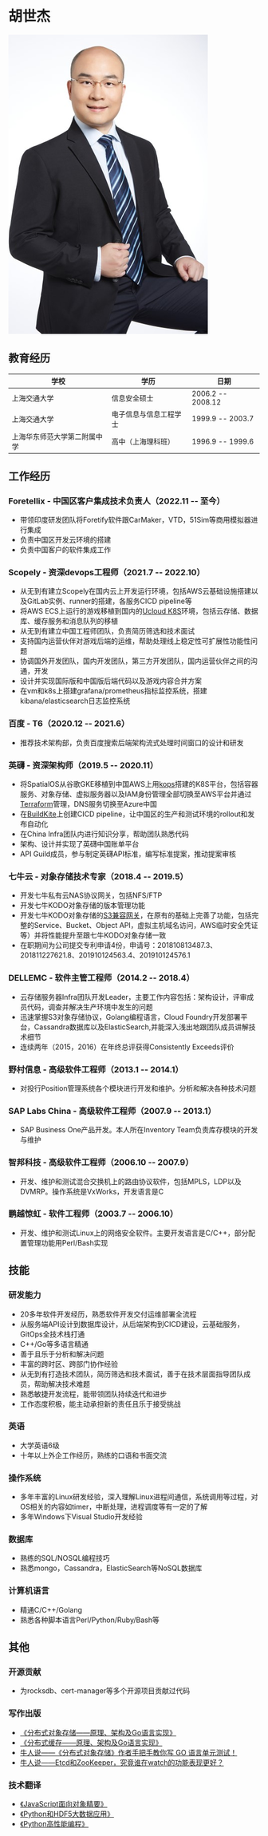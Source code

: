 # 胡世杰

![胡世杰](https://raw.githubusercontent.com/stuarthu/resume/master/resource/hsj.jpg)

## 教育经历

| 学校 | 学历 | 日期 |
| ------ | ------ | ------ |
| 上海交通大学 | 信息安全硕士 | 2006.2 -- 2008.12 |
| 上海交通大学 | 电子信息与信息工程学士 | 1999.9 -- 2003.7 |
| 上海华东师范大学第二附属中学 | 高中（上海理科班） | 1996.9 -- 1999.6 |

## 工作经历

### Foretellix - 中国区客户集成技术负责人（2022.11 -- 至今）
* 带领印度研发团队将Foretify软件跟CarMaker，VTD，51Sim等商用模拟器进行集成
* 负责中国区开发云环境的搭建
* 负责中国客户的软件集成工作

### Scopely - 资深devops工程师（2021.7 -- 2022.10）
* 从无到有建立Scopely在国内云上开发运行环境，包括AWS云基础设施搭建以及GitLab实例、runner的搭建，各服务CICD pipeline等
* 将AWS ECS上运行的游戏移植到国内的[Ucloud K8S](https://www.ucloud.cn)环境，包括云存储、数据库、缓存服务和消息队列的移植
* 从无到有建立中国工程师团队，负责简历筛选和技术面试
* 支持国内运营伙伴对游戏后端的运维，帮助处理线上稳定性可扩展性功能性问题
* 协调国外开发团队，国内开发团队，第三方开发团队，国内运营伙伴之间的沟通，开发
* 设计并实现国际版和中国版后端代码以及游戏内容合并方案
* 在vm和k8s上搭建grafana/prometheus指标监控系统，搭建kibana/elasticsearch日志监控系统

### 百度 - T6（2020.12 -- 2021.6）
* 推荐技术架构部，负责百度搜索后端架构流式处理时间窗口的设计和研发

### 英礴 - 资深架构师（2019.5 -- 2020.11）
* 将SpatialOS从谷歌GKE移植到中国AWS上用[kops](https://github.com/kubernetes/kops)搭建的K8S平台，包括容器服务、对象存储、虚拟服务器以及IAM身份管理全部切换至AWS平台并通过[Terraform](https://www.terraform.io)管理，DNS服务切换至Azure中国
* 在[BuildKite](https://buildkite.com)上创建CICD pipeline，让中国区的生产和测试环境的rollout和发布自动化
* 在China Infra团队内进行知识分享，帮助团队熟悉代码
* 架构、设计并实现了英礴中国账单平台
* API Guild成员，参与制定英礴API标准，编写标准提案，推动提案审核

### 七牛云 - 对象存储技术专家（2018.4 -- 2019.5）
* 开发七牛私有云NAS协议网关，包括NFS/FTP
* 开发七牛KODO对象存储的版本管理功能
* 开发七牛KODO对象存储的[S3兼容网关](https://developer.qiniu.com/kodo/manual/4088/s3-access-domainname)，在原有的基础上完善了功能，包括完整的Service、Bucket、Object API，虚拟主机域名访问，AWS临时安全凭证等）并将性能提升至跟七牛KODO对象存储一致
* 在职期间为公司提交专利申请4份，申请号：201810813487.3、201811227621.8、201910124563.4、201910124576.1

### DELLEMC - 软件主管工程师（2014.2 -- 2018.4）
* 云存储服务器Infra团队开发Leader，主要工作内容包括：架构设计，评审成员代码，调查并解决生产环境中发生的问题
* 迅速掌握S3对象存储协议，Golang编程语言，Cloud Foundry开发部署平台，Cassandra数据库以及ElasticSearch,并能深入浅出地跟团队成员讲解技术细节
* 连续两年（2015，2016）在年终总评获得Consistently Exceeds评价

### 野村信息 - 高级软件工程师（2013.1 -- 2014.1）
* 对投行Position管理系统各个模块进行开发和维护。分析和解决各种技术问题

### SAP Labs China - 高级软件工程师（2007.9 -- 2013.1）
* SAP Business One产品开发。本人所在Inventory Team负责库存模块的开发与维护

### 智邦科技 - 高级软件工程师（2006.10 -- 2007.9）
* 开发、维护和测试混合交换机上的路由协议软件，包括MPLS，LDP以及DVMRP。操作系统是VxWorks，开发语言是C

### 鹏越惊虹 - 软件工程师（2003.7 -- 2006.10）
* 开发、维护和测试Linux上的网络安全软件。主要开发语言是C/C++，部分配置管理功能用Perl/Bash实现

## 技能

### 研发能力
* 20多年软件开发经历，熟悉软件开发交付运维部署全流程
* 从服务端API设计到数据库设计，从后端架构到CICD建设，云基础服务，GitOps全技术栈打通
* C++/Go等多语言精通
* 善于且乐于分析和解决问题
* 丰富的跨时区、跨部门协作经验
* 从无到有打造技术团队，简历筛选和技术面试，善于在技术层面指导团队成员，帮助解决技术难题
* 熟悉敏捷开发流程，能带领团队持续迭代和进步
* 工作态度积极，能主动承担新的责任且乐于接受挑战

### 英语
* 大学英语6级
* 十年以上外企工作经历，熟练的口语和书面交流

### 操作系统
* 多年丰富的Linux研发经验，深入理解Linux进程间通信，系统调用等过程，对OS相关的内容如timer，中断处理，进程调度等有一定的了解
* 多年Windows下Visual Studio开发经验

### 数据库
* 熟练的SQL/NOSQL编程技巧
* 熟悉mongo，Cassandra，ElasticSearch等NoSQL数据库

### 计算机语言
* 精通C/C++/Golang
* 熟悉各种脚本语言Perl/Python/Ruby/Bash等

## 其他

### 开源贡献
* 为rocksdb、cert-manager等多个开源项目贡献过代码

### 写作出版
* [《分布式对象存储——原理、架构及Go语言实现》](https://item.jd.com/28747872962.html)
* [《分布式缓存——原理、架构及Go语言实现》](https://item.jd.com/37946645240.html)
* [牛人说——《分布式对象存储》作者手把手教你写 GO 语言单元测试！](https://mp.weixin.qq.com/s?__biz=MjM5NzAwNDI4Mg==&mid=2652196413&idx=1&sn=49d1a46b5eb2e618ff806e86cf306fe0&chksm=bd0178a88a76f1be0b8f32277826ca7238129d0202ffc1f0d38d54cf159faf02b9ae0068e368&scene=0&key=89d12b870c1b66b5ec43e88c0faf319b337a93be60e7c8c5df07f638b88bd261fcb6d999ba21f36f05ac827acc7eac692cc646d49f8ace1b4f97a83f74afbb2b4f3ed084dd670e72acf9e4f297e0d1ad&ascene=1&uin=MjEzNDk3NjI2MQ%3D%3D&devicetype=Windows+10&version=62060739&lang=zh_CN&pass_ticket=PseL9vQ%2FvE%2FIyMdO6JNVhkQskGYFgovcHIXJMyAXAw74%2FM%2FpWFIAT%2FyjUo31BACt)
* [牛人说——Etcd和ZooKeeper，究竟谁在watch的功能表现更好？](https://mp.weixin.qq.com/s?__biz=MjM5NzAwNDI4Mg==&mid=2652196648&idx=1&sn=aa43f22f40530ddb98d57d46be62e8f5&chksm=bd0179bd8a76f0ab6f293b33c7835b62171c022dc1142954a0de672916de7e2c88ccb5207364&scene=0&xtrack=1&key=ea0a47f5b68e2b15fcecaa76021ff7af63d7f87a40c59c8dbd036bc83feb60d8983af49b3cd4610202efc59db73494237dd4b45007263ef367a22d419726eb227a616ca2c0adae9ec440124531dfa727&ascene=1&uin=MjEzNDk3NjI2MQ%3D%3D&devicetype=Windows+10&version=62060739&lang=zh_CN&pass_ticket=lngljQjNHjaKs%2BN7P5RV8mDTDd5mXv%2BxcLvdr44y8pkX99xXecsXoIuwxruiGNa7)

### 技术翻译
* [《JavaScript面向对象精要》](https://item.jd.com/11667775.html)
* [《Python和HDF5大数据应用》](https://item.jd.com/10075781721361.html)
* [《Python高性能编程》](https://item.jd.com/10054191907494.html)
